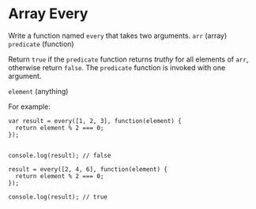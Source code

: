 # Array Every

Write a function named `every` that takes two arguments.
   `arr` (array)
   `predicate` (function)

Return `true` if the `predicate` function returns *truthy* for all elements of `arr`, otherwise return `false`. The `predicate` function is invoked with one argument.

  `element` (anything)

For example:

```
var result = every([1, 2, 3], function(element) {
  return element % 2 === 0;
});


console.log(result); // false

result = every([2, 4, 6], function(element) {
  return element % 2 === 0;
});

console.log(result); // true
```
